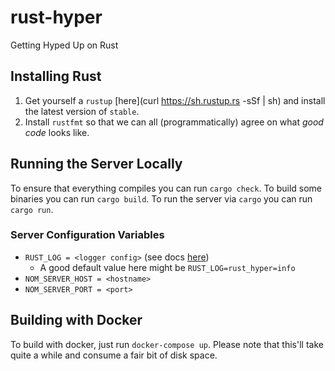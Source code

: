# rust-hyper
Getting Hyped Up on Rust

## Installing Rust
1. Get yourself a `rustup` [here](curl https://sh.rustup.rs -sSf | sh) and install the latest version of `stable`.
2. Install `rustfmt` so that we can all (programmatically) agree on what _good code_ looks like.

## Running the Server Locally
To ensure that everything compiles you can run `cargo check`. To build some binaries you can run `cargo build`. To run the server via `cargo` you can run `cargo run`. 

### Server Configuration Variables
- `RUST_LOG = <logger config>` (see docs [here](https://github.com/sebasmagri/env_logger/))
  - A good default value here might be `RUST_LOG=rust_hyper=info`
- `NOM_SERVER_HOST = <hostname>`
- `NOM_SERVER_PORT = <port>`

## Building with Docker
To build with docker, just run `docker-compose up`. Please note that this'll take quite a while and consume a fair bit of disk space.
